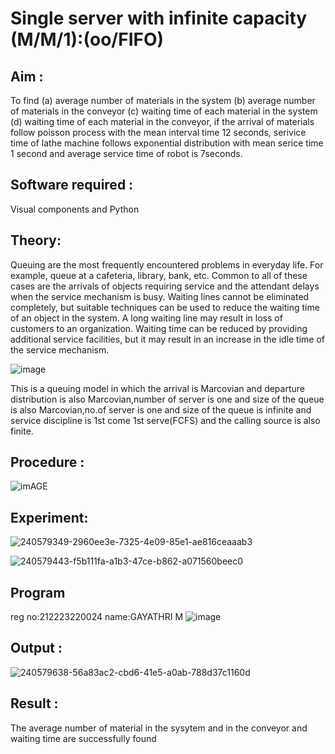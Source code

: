 # Single server with infinite capacity (M/M/1):(oo/FIFO)
## Aim :
To find (a) average number of materials in the system (b) average number of materials in the conveyor (c) waiting time of each material in the system (d) waiting time of each material in the conveyor, if the arrival  of materials follow poisson process with the mean interval time 12 seconds, serivice time of lathe machine follows exponential distribution with mean serice time 1 second and average service time of robot is 7seconds.

## Software required :
Visual components and Python

## Theory:
Queuing are the most frequently encountered problems in everyday life. For example, queue at a cafeteria, library, bank, etc. Common to all of these cases are the arrivals of objects requiring service and the attendant delays when the service mechanism is busy. Waiting lines cannot be eliminated completely, but suitable techniques can be used to reduce the waiting time of an object in the system. A long waiting line may result in loss of customers to an organization. Waiting time can be reduced by providing additional service facilities, but it may result in an increase in the idle time of the service mechanism.

![image](1.png)

This is a queuing model in which the arrival is Marcovian and departure distribution is also Marcovian,number of server is one and size of the queue is also Marcovian,no.of server is one and size of the queue is infinite and service discipline is 1st come 1st serve(FCFS) and the calling source is also finite.

## Procedure :

![imAGE](2.png)



## Experiment:
![240579349-2960ee3e-7325-4e09-85e1-ae816ceaaab3](https://github.com/gayathrimurugan12/Single-server-infinite-capacity---Markov-Model/assets/149365374/01a501a9-e5f8-456a-bd2d-9e9f47fcb20d)

![240579443-f5b111fa-a1b3-47ce-b862-a071560beec0](https://github.com/gayathrimurugan12/Single-server-infinite-capacity---Markov-Model/assets/149365374/39f8f38a-8510-48a3-a14b-6ae708ce8df5)

 
## Program
reg no:212223220024
name:GAYATHRI M
![image](https://github.com/ramjan1729/Single-server-infinite-capacity---Markov-Model/assets/103921593/5f1fd58d-5929-4c51-89ea-4cef009e5bad)

## Output :
![240579638-56a83ac2-cbd6-41e5-a0ab-788d37c1160d](https://github.com/gayathrimurugan12/Single-server-infinite-capacity---Markov-Model/assets/149365374/f4a9d79d-0a1f-4a39-b5ac-bffac4448920)

## Result :
The average number of material in the sysytem and in the conveyor and waiting time are successfully found
